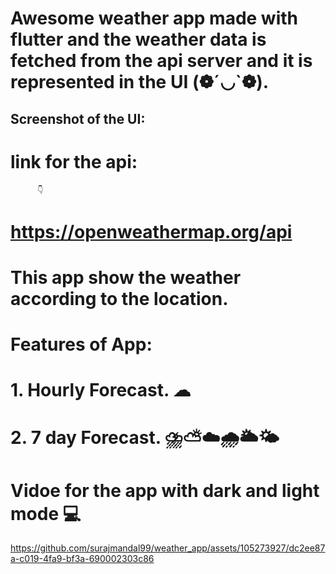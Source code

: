 # Awesome  weather app made with flutter and the weather data is fetched from the api server and it is represented in the UI (❁´◡`❁).

## Screenshot of the UI:



#  link for the api:
          👇
#  https://openweathermap.org/api

# This app show the weather according to the location.
# Features of App:
# 1. Hourly Forecast. ☁
# 2. 7 day Forecast. ⛈️⛅☁️🌧️🌥️🌤️


# Vidoe for the app with dark and light mode 💻



https://github.com/surajmandal99/weather_app/assets/105273927/dc2ee87a-c019-4fa9-bf3a-690002303c86

